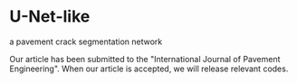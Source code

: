 # U-Net-like
a pavement crack segmentation network

Our article has been submitted to the "International Journal of Pavement Engineering".
When our article is accepted, we will release relevant codes.

